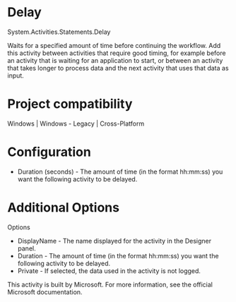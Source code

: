 ﻿# Delay

System.Activities.Statements.Delay

Waits for a specified amount of time before continuing the workflow. Add this activity between activities that require good timing, for example before an activity that is waiting for an application to start, or between an activity that takes longer to process data and the next activity that uses that data as input.



# Project compatibility

Windows | Windows - Legacy | Cross-Platform

# Configuration

* Duration (seconds) - The amount of time (in the format hh:mm:ss) you want the following activity to be delayed.

# Additional Options

Options

* DisplayName - The name displayed for the activity in the Designer panel.
* Duration - The amount of time (in the format hh:mm:ss) you want the following activity to be delayed.
* Private - If selected, the data used in the activity is not logged.

This activity is built by Microsoft. For more information, see the official Microsoft documentation.
